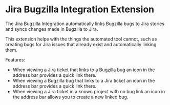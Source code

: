 # Jira Bugzilla Integration Extension

The Jira Bugzilla Integration automatically links Bugzilla bugs to Jira stories
and syncs changes made in Bugzilla to Jira.

This extension helps with the things the automated tool cannot, such as creating
bugs for Jira issues that already exist and automatically linking them.

Features:

* When viewing a Jira ticket that links to a Bugzilla bug an icon in the address bar provides a quick link there.
* When viewing a Bugzilla bug that links to a Jira ticket an icon in the address bar provides a quick link there.
* When viewing a Jira ticket in a known project with no bug link an icon in the address bar allows you to create a new linked bug.
